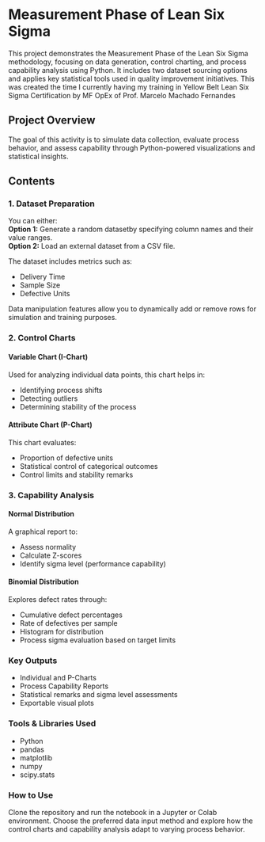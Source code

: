 # Measurement Phase of Lean Six Sigma

This project demonstrates the Measurement Phase of the Lean Six Sigma methodology, focusing on data generation, control charting, and process capability analysis using Python. It includes two dataset sourcing options and applies key statistical tools used in quality improvement initiatives.
This was created the time I currently having my training in Yellow Belt Lean Six Sigma Certification by MF OpEx of Prof. Marcelo Machado Fernandes

## Project Overview

The goal of this activity is to simulate data collection, evaluate process behavior, and assess capability through Python-powered visualizations and statistical insights.

## Contents

### 1. Dataset Preparation

You can either:  
    **Option 1:** Generate a random datasetby specifying column names and their value ranges.  
    **Option 2:** Load an external dataset from a CSV file.  

The dataset includes metrics such as:
- Delivery Time
- Sample Size
- Defective Units

Data manipulation features allow you to dynamically add or remove rows for simulation and training purposes.

### 2. Control Charts

#### Variable Chart (I-Chart)

Used for analyzing individual data points, this chart helps in:
- Identifying process shifts
- Detecting outliers
- Determining stability of the process

#### Attribute Chart (P-Chart)

This chart evaluates:
- Proportion of defective units
- Statistical control of categorical outcomes
- Control limits and stability remarks

### 3. Capability Analysis

#### Normal Distribution

A graphical report to:
- Assess normality
- Calculate Z-scores
- Identify sigma level (performance capability)

#### Binomial Distribution

Explores defect rates through:
- Cumulative defect percentages
- Rate of defectives per sample
- Histogram for distribution
- Process sigma evaluation based on target limits

### Key Outputs
- Individual and P-Charts
- Process Capability Reports
- Statistical remarks and sigma level assessments
- Exportable visual plots

### Tools & Libraries Used
- Python
- pandas
- matplotlib
- numpy
- scipy.stats


### How to Use

Clone the repository and run the notebook in a Jupyter or Colab environment. Choose the preferred data input method and explore how the control charts and capability analysis adapt to varying process behavior.
